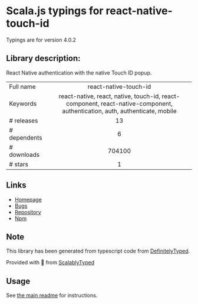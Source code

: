 
# Scala.js typings for react-native-touch-id

Typings are for version 4.0.2

## Library description:
React Native authentication with the native Touch ID popup.

|                    |                 |
| ------------------ | :-------------: |
| Full name          | react-native-touch-id |
| Keywords           | react-native, react, native, touch-id, react-component, react-native-component, authentication, auth, authenticate, mobile |
| # releases         | 13 |
| # dependents       | 6 |
| # downloads        | 704100 |
| # stars            | 1 |

## Links
- [Homepage](https://github.com/naoufal/react-native-touch-id)
- [Bugs](https://github.com/naoufal/react-native-touch-id/issues)
- [Repository](https://github.com/naoufal/react-native-touch-id)
- [Npm](https://www.npmjs.com/package/react-native-touch-id)
    


## Note
This library has been generated from typescript code from [DefinitelyTyped](https://definitelytyped.org).

Provided with :purple_heart: from [ScalablyTyped](https://github.com/oyvindberg/ScalablyTyped)

## Usage
See [the main readme](../../readme.md) for instructions.


